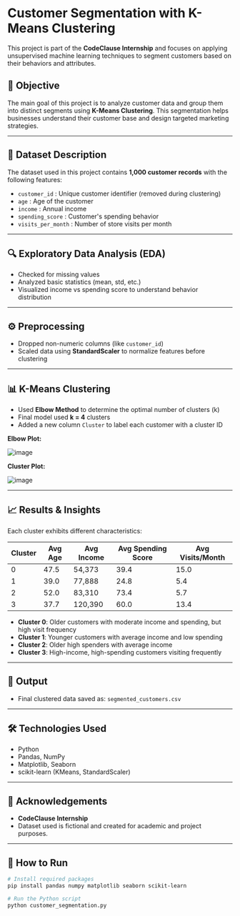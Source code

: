 # Customer Segmentation with K-Means Clustering

This project is part of the **CodeClause Internship** and focuses on applying unsupervised machine learning techniques to segment customers based on their behaviors and attributes.

## 📌 Objective

The main goal of this project is to analyze customer data and group them into distinct segments using **K-Means Clustering**. This segmentation helps businesses understand their customer base and design targeted marketing strategies.

---

## 📁 Dataset Description

The dataset used in this project contains **1,000 customer records** with the following features:

- `customer_id` : Unique customer identifier (removed during clustering)
- `age` : Age of the customer
- `income` : Annual income
- `spending_score` : Customer's spending behavior
- `visits_per_month` : Number of store visits per month

---

## 🔍 Exploratory Data Analysis (EDA)

- Checked for missing values
- Analyzed basic statistics (mean, std, etc.)
- Visualized income vs spending score to understand behavior distribution

---

## ⚙️ Preprocessing

- Dropped non-numeric columns (like `customer_id`)
- Scaled data using **StandardScaler** to normalize features before clustering

---

## 📊 K-Means Clustering

- Used **Elbow Method** to determine the optimal number of clusters (k)
- Final model used **k = 4** clusters
- Added a new column `Cluster` to label each customer with a cluster ID

**Elbow Plot:**


![image](https://github.com/user-attachments/assets/368f5acd-7782-4dfc-821b-f772125e3bc2)


**Cluster Plot:**


![image](https://github.com/user-attachments/assets/0f7dbe5c-4def-4160-91da-685e6bd4e2d3)


---

## 📈 Results & Insights

Each cluster exhibits different characteristics:

| Cluster | Avg Age | Avg Income | Avg Spending Score | Avg Visits/Month |
|---------|---------|------------|--------------------|------------------|
|   0     | 47.5    | 54,373     | 39.4               | 15.0             |
|   1     | 39.0    | 77,888     | 24.8               | 5.4              |
|   2     | 52.0    | 83,310     | 73.4               | 5.7              |
|   3     | 37.7    | 120,390    | 60.0               | 13.4             |

- **Cluster 0**: Older customers with moderate income and spending, but high visit frequency
- **Cluster 1**: Younger customers with average income and low spending
- **Cluster 2**: Older high spenders with average income
- **Cluster 3**: High-income, high-spending customers visiting frequently

---

## 📁 Output

- Final clustered data saved as: `segmented_customers.csv`

---

## 🛠️ Technologies Used

- Python
- Pandas, NumPy
- Matplotlib, Seaborn
- scikit-learn (KMeans, StandardScaler)

---

## 🤝 Acknowledgements

- **CodeClause Internship**
- Dataset used is fictional and created for academic and project purposes.

---

## 📎 How to Run

```bash
# Install required packages
pip install pandas numpy matplotlib seaborn scikit-learn

# Run the Python script
python customer_segmentation.py
